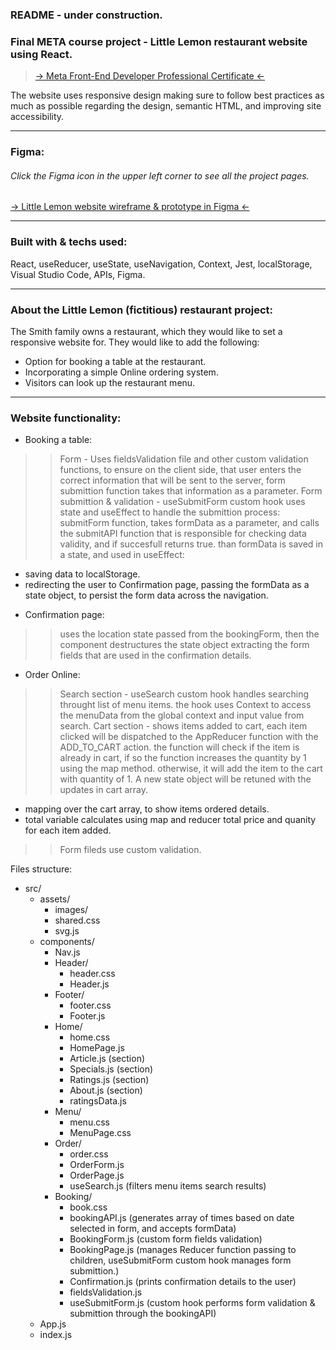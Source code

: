 ### README - under construction.

### Final META course project - Little Lemon restaurant website using React.
> <a href="https://www.coursera.org/professional-certificates/meta-front-end-developer/"> -> Meta Front-End Developer Professional Certificate <- </a>

The website uses responsive design making sure to follow best practices as much as possible regarding the design, semantic HTML, and improving site accessibility.

<hr>

### Figma:
###### Click the Figma icon in the upper left corner to see all the project pages.
<a href="https://www.figma.com/file/J0wZBiUwOUjlMKuwc3C9IB/Little-Lemon?node-id=0%3A1&t=WDE7ZFXVAkO2W12K-0"> -> Little Lemon website wireframe & prototype in Figma <- </a>

<hr>

### Built with & techs used:<br>
React, useReducer, useState, useNavigation, Context, Jest, localStorage, Visual Studio Code, APIs, Figma.

<hr>

### About the Little Lemon (fictitious) restaurant project:

The Smith family owns a restaurant, which they would like to set a responsive website for.</b>
They would like to add the following:
- Option for booking a table at the restaurant.
- Incorporating a simple Online ordering system.
- Visitors can look up the restaurant menu.

<hr>

### Website functionality:

* Booking a table:
>> Form - Uses fieldsValidation file and other custom validation functions,
to ensure on the client side, that user enters the correct information that will be sent to the server, form submittion function takes that information as a parameter.
>> Form submittion & validation - useSubmitForm custom hook uses state and useEffect to handle the submittion process:
submitForm function, takes formData as a parameter, and calls the submitAPI function that is responsible for checking data validity, and if succesfull returns true.
than formData is saved in a state, and used in useEffect:
- saving data to localStorage.
- redirecting the user to Confirmation page, passing the formData as a state object, to persist the form data across the navigation.

* Confirmation page:
>> uses the location state passed from the bookingForm, then the component destructures the state object extracting the form fields that are used in the confirmation details.

* Order Online:
>> Search section - useSearch custom hook handles searching throught list of menu items.
the hook uses Context to access the menuData from the global context and input value from search.
>> Cart section - shows items added to cart, each item clicked will be dispatched to the AppReducer function with the ADD_TO_CART action.
the function will check if the item is already in cart, if so the function increases the quantity by 1 using the map method.
otherwise, it will add the item to the cart with quantity of 1.
A new state object will be retuned with the updates in cart array.
- mapping over the cart array, to show items ordered details.
- total variable calculates using map and reducer total price and quanity for each item added.
>> Form fileds use custom validation.

Files structure:
- src/
  - assets/
    - images/
    - shared.css
    - svg.js
  - components/
    - Nav.js
    - Header/
      - header.css
      - Header.js
    - Footer/
      - footer.css
      - Footer.js
    - Home/
      - home.css
      - HomePage.js
      - Article.js (section)
      - Specials.js (section)
      - Ratings.js (section)
      - About.js (section)
      - ratingsData.js
    - Menu/
      - menu.css
      - MenuPage.css
    - Order/
      - order.css
      - OrderForm.js
      - OrderPage.js
      - useSearch.js (filters menu items search results)
    - Booking/
      - book.css
      - bookingAPI.js (generates array of times based on date selected in form, and accepts formData)
      - BookingForm.js (custom form fields validation)
      - BookingPage.js (manages Reducer function passing to children, useSubmitForm custom hook manages form submittion.)
      - Confirmation.js (prints confirmation details to the user)
      - fieldsValidation.js
      - useSubmitForm.js (custom hook performs form validation & submittion through the bookingAPI)
  - App.js
  - index.js    
